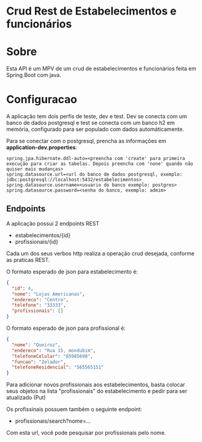 # Crud Rest de Estabelecimentos e funcionários

# Sobre

Esta API é um MPV de um crud de estabelecimentos e funcionários feita em Spring Boot com java.

# Configuracao

A aplicação tem dois perfis de teste, dev e test. Dev se conecta com um banco de dados postgresql e test se conecta com um banco h2 em memória, configurado para ser populado com dados automáticamente.

Para se conectar com o postgresql, prencha as informações em **application-dev.properties**:

```proprerties
spring.jpa.hibernate.ddl-auto=<preencha com 'create' para primeira execução para criar as tabelas. Depois preencha com 'none' quando não quiser mais mudanças>
spring.datasource.url=<url do banco de dados postgresql, exemplo: jdbc:postgresql://localhost:5432/estabelecimentos>
spring.datasource.username=<usuario do banco exemplo: postgres>
spring.datasource.password=<senha do banco, exemplo: admim>
```

## Endpoints

A aplicação possui 2 endpoints REST

- estabelecimentos/{id}
- profissionais/{id}

Cada um dos seus verbos http realiza a operação crud desejada, conforme as praticas REST.

O formato esperado de json para estabelecimento é:

```json
{
  "id": 4,
  "nome": "Lojas Americanas",
  "endereco": "Centro",
  "telefone": "33333",
  "profissionais": []
}
```

O formato esperado de json para profissional é:

```json
{
  "nome": "Queiroz",
  "endereco": "Rua 15, mondubim",
  "telefoneCelular": "85985698",
  "funcao": "Zelador",
  "telefoneResidencial": "565565151"
}
```

Para adicionar novos profissionais aos estabelecimentos, basta colocar seus objetos na lista "profissionais" do estabelecimento e pedir para ser atualizado (Put)

Os profissinais possuem também o seguinte endpoint:

* profissionais/search?nome=...

Com esta url, você pode pesquisar por profissionais pelo nome.
